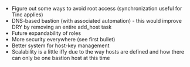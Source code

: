 * Figure out some ways to avoid root access (synchronization useful for Tinc applies)
* DNS-based bastion (with associated automation) - this would improve DRY by removing an entire add_host task
* Future expandability of roles
* More security everywhere (see first bullet)
* Better system for host-key management
* Scalability is a little iffy due to the way hosts are defined and how there can only be one bastion host at this time
